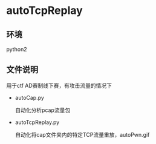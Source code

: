 # autoTcpReplay

## 环境

python2

## 文件说明

用于ctf AD赛制线下赛，有攻击流量的情况下

- autoCap.py

  自动化分析pcap流量包

- autoTcpReplay.py

  自动化将cap文件夹内的特定TCP流量重放，autoPwn.gif